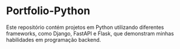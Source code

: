 # Portfolio-Python
 Este repositório contém projetos em Python utilizando diferentes frameworks, como Django, FastAPI e Flask, que demonstram minhas habilidades em programação backend.
